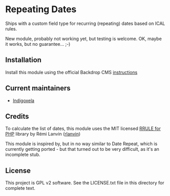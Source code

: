 # Repeating Dates

Ships with a custom field type for recurring (repeating) dates based on ICAL
rules.

New module, probably not working yet, but testing is welcome.
OK, maybe it works, but no guarantee... ;-)

## Installation

Install this module using the official Backdrop CMS
 [instructions](https://backdropcms.org/guide/modules)

## Current maintainers

* [Indigoxela](https://github.com/indigoxela)

## Credits

To calculate the list of dates, this module uses the MIT licensed
 [RRULE for PHP](https://github.com/rlanvin/php-rrule) library by Rémi Lanvin
([rlanvin](https://github.com/rlanvin))

This module is inspired by, but in no way similar to Date Repeat, which is
 currently getting ported - but that turned out to be very difficult,
 as it's an incomplete stub.

## License

This project is GPL v2 software. See the LICENSE.txt file in this directory for complete text.
